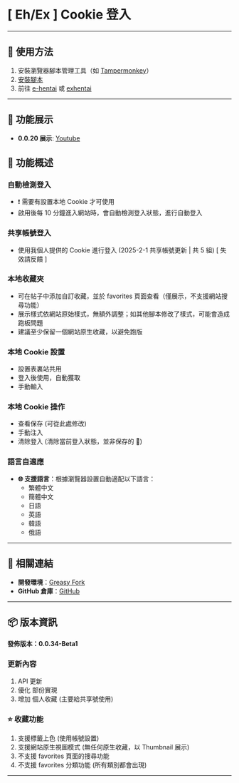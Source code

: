 # **[ Eh/Ex ] Cookie 登入**

---

## **👻 使用方法**

1. 安裝瀏覽器腳本管理工具（如 [Tampermonkey](https://chrome.google.com/webstore/detail/tampermonkey/dhdgffkkebhmkfjojejmpbldmpobfkfo)）
2. [安裝腳本](https://update.greasyfork.org/scripts/470710/%5BEEx-Hentai%5D%20AutoLogin.user.js)
3. 前往 [e-hentai](https://e-hentai.org/) 或 [exhentai](https://exhentai.org/)

---

## **👀 功能展示**

- **0.0.20 展示**: [Youtube](https://www.youtube.com/watch?v=NOidYkgINY8)


## **📜 功能概述**

### **自動檢測登入**
- ❗️ 需要有設置本地 Cookie 才可使用
- 啟用後每 10 分鐘進入網站時，會自動檢測登入狀態，進行自動登入

### **共享帳號登入**
- 使用我個人提供的 Cookie 進行登入 (2025-2-1 共享帳號更新 | 共 5 組) [ 失效請反饋 ]

### **本地收藏夾**
- 可在帖子中添加自訂收藏，並於 favorites 頁面查看（僅展示，不支援網站搜尋功能）
- 展示樣式依網站原始樣式，無額外調整；如其他腳本修改了樣式，可能會造成跑板問題
- 建議至少保留一個網站原生收藏，以避免跑版

### **本地 Cookie 設置**
- 設置表裏站共用
- 登入後使用，自動獲取
- 手動輸入

### **本地 Cookie 操作**
- 查看保存 (可從此處修改)
- 手動注入
- 清除登入 (清除當前登入狀態，並非保存的 🍪)

### **語言自適應**
- **🌐 支援語言**：根據瀏覽器設置自動適配以下語言：
  - 繁體中文
  - 簡體中文
  - 日語
  - 英語
  - 韓語
  - 俄語

---

## **🔗 相關連結**

- **開發環境**：[Greasy Fork](https://greasyfork.org/zh-TW/users/989635-canaan-hs)  
- **GitHub 倉庫**：[GitHub](https://github.com/Canaan-HS/MonkeyScript/tree/main/ExAutoLogin)

---

## **📦 版本資訊**

**發佈版本：0.0.34-Beta1**

### **更新內容**
1. API 更新
2. 優化 部份實現
3. 增加 個人收藏 (主要給共享號使用)

### **⭐ 收藏功能**
1. 支援標籤上色 (使用帳號設置)
2. 支援網站原生視圖模式 (無任何原生收藏，以 Thumbnail 展示)
3. 不支援 favorites 頁面的搜尋功能
4. 不支援 favorites 分類功能 (所有類別都會出現)

---